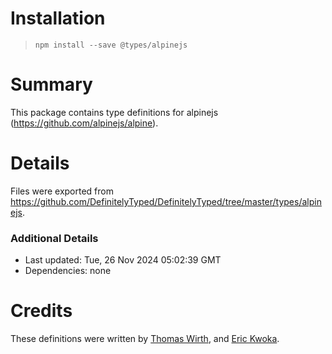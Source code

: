 # Installation
> `npm install --save @types/alpinejs`

# Summary
This package contains type definitions for alpinejs (https://github.com/alpinejs/alpine).

# Details
Files were exported from https://github.com/DefinitelyTyped/DefinitelyTyped/tree/master/types/alpinejs.

### Additional Details
 * Last updated: Tue, 26 Nov 2024 05:02:39 GMT
 * Dependencies: none

# Credits
These definitions were written by [Thomas Wirth](https://github.com/wtho), and [Eric Kwoka](https://github.com/ekwoka).
